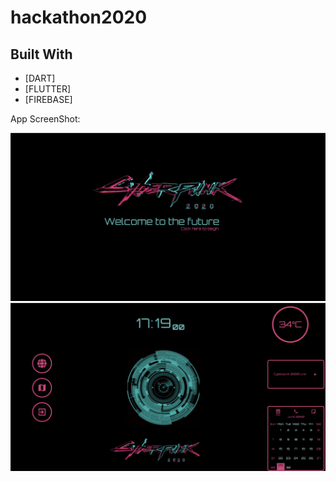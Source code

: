 # hackathon2020

## Built With
* [DART]
* [FLUTTER]
* [FIREBASE]

<p>App ScreenShot:<p>

<img src="https://github.com/codesolutions101/cyberpunk2020/blob/master/Screenshots/1.png?raw=true" alt="personal_notes_screenshot"/>

<img src="https://github.com/codesolutions101/cyberpunk2020/blob/master/Screenshots/2.png?raw=true" alt="personal_notes_screenshot"/>
 
